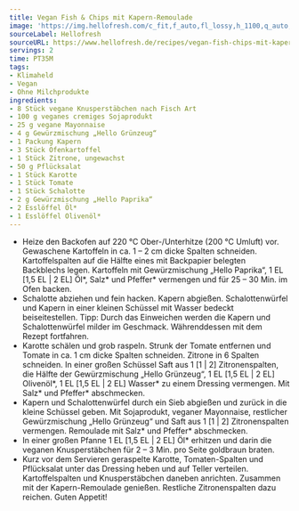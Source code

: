 ```yaml
---
title: Vegan Fish & Chips mit Kapern-Remoulade
image: 'https://img.hellofresh.com/c_fit,f_auto,fl_lossy,h_1100,q_auto,w_2600/hellofresh_s3/image/vegan-fish-chips-mit-kapern-remoulade-ebd84cff.jpg'
sourceLabel: Hellofresh
sourceURL: https://www.hellofresh.de/recipes/vegan-fish-chips-mit-kapern-remoulade-61b8dd579997cf075e750ffb
servings: 2
time: PT35M
tags:
- Klimaheld
- Vegan
- Ohne Milchprodukte
ingredients:
- 8 Stück vegane Knusperstäbchen nach Fisch Art
- 100 g veganes cremiges Sojaprodukt
- 25 g vegane Mayonnaise
- 4 g Gewürzmischung „Hello Grünzeug“
- 1 Packung Kapern
- 3 Stück Ofenkartoffel
- 1 Stück Zitrone, ungewachst
- 50 g Pflücksalat
- 1 Stück Karotte
- 1 Stück Tomate
- 1 Stück Schalotte
- 2 g Gewürzmischung „Hello Paprika“
- 2 Esslöffel Öl*
- 1 Esslöffel Olivenöl*
---
```


- Heize den Backofen auf 220 °C Ober-/Unterhitze (200 °C Umluft) vor. Gewaschene Kartoffeln in ca. 1 – 2 cm dicke Spalten schneiden. Kartoffelspalten auf die Hälfte eines mit Backpapier belegten Backblechs legen. Kartoffeln mit Gewürzmischung „Hello Paprika“, 1 EL [1,5 EL | 2 EL] Öl\*, Salz\* und Pfeffer\* vermengen und für 25 – 30 Min. im Ofen backen.
- Schalotte abziehen und fein hacken. Kapern abgießen. Schalottenwürfel und Kapern in einer kleinen Schüssel mit Wasser bedeckt beiseitestellen. Tipp: Durch das Einweichen werden die Kapern und Schalottenwürfel milder im Geschmack. Währenddessen mit dem Rezept fortfahren.
- Karotte schälen und grob raspeln. Strunk der Tomate entfernen und Tomate in ca. 1 cm dicke Spalten schneiden. Zitrone in 6 Spalten schneiden. In einer großen Schüssel Saft aus 1 [1 | 2] Zitronenspalten, die Hälfte der Gewürzmischung „Hello Grünzeug“, 1 EL [1,5 EL | 2 EL] Olivenöl\*, 1 EL [1,5 EL | 2 EL] Wasser\* zu einem Dressing vermengen. Mit Salz\* und Pfeffer\* abschmecken.
- Kapern und Schalottenwürfel durch ein Sieb abgießen und zurück in die kleine Schüssel geben. Mit Sojaprodukt, veganer Mayonnaise, restlicher Gewürzmischung „Hello Grünzeug“ und Saft aus 1 [1 | 2] Zitronenspalten vermengen. Remoulade mit Salz\* und Pfeffer\* abschmecken.
- In einer großen Pfanne 1 EL [1,5 EL | 2 EL] Öl\* erhitzen und darin die veganen Knusperstäbchen für 2 – 3 Min. pro Seite goldbraun braten.
- Kurz vor dem Servieren geraspelte Karotte, Tomaten-Spalten und Pflücksalat unter das Dressing heben und auf Teller verteilen. Kartoffelspalten und Knusperstäbchen daneben anrichten. Zusammen mit der Kapern-Remoulade genießen. Restliche Zitronenspalten dazu reichen. Guten Appetit!
